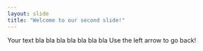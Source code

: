```yaml
---
layout: slide
title: "Welcome to our second slide!"
---
```

Your text bla bla bla bla bla bla bla
Use the left arrow to go back!
